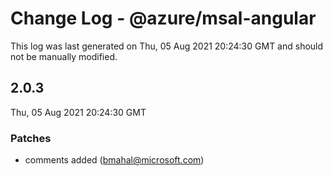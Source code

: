 # Change Log - @azure/msal-angular

This log was last generated on Thu, 05 Aug 2021 20:24:30 GMT and should not be manually modified.

<!-- Start content -->

## 2.0.3

Thu, 05 Aug 2021 20:24:30 GMT

### Patches

- comments added (bmahal@microsoft.com)

